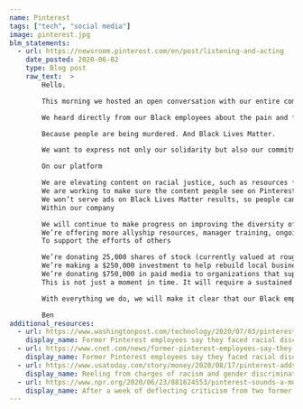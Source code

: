 ```yaml
---
name: Pinterest
tags: ["tech", "social media"]
image: pinterest.jpg
blm_statements:
  - url: https://newsroom.pinterest.com/en/post/listening-and-acting
    date_posted: 2020-06-02
    type: Blog post
    raw_text:  >
        Hello.

        This morning we hosted an open conversation with our entire company.

        We heard directly from our Black employees about the pain and fear they feel every day living in America. Their first-hand, lived experiences of racism and injustice. How the murder of George Floyd—a friend, a father, a son—forced the world to face the reality that the systemic racism facing the Black community for generations remains very real today. It’s wrong. This has got to change.

        Because people are being murdered. And Black Lives Matter.  

        We want to express not only our solidarity but also our commitment to taking action. Not just now, but from now on. Our team, with input from outside experts, identified steps we believe will make a difference over time.

        On our platform

        We are elevating content on racial justice, such as resources for how parents can talk to their children; organizations users can support; and educational information about systemic racism in America.
        We are working to make sure the content people see on Pinterest represents people from diverse backgrounds. We are investing more resources into growing the diversity of content on our platform. 
        We won’t serve ads on Black Lives Matter results, so people can focus on learning about the movement.
        Within our company

        We will continue to make progress on improving the diversity of our company, with a deeper focus on increasing the diversity of senior leaders. 
        We’re offering more allyship resources, manager training, ongoing company-wide conversations about race. 
        To support the efforts of others

        We’re donating 25,000 shares of stock (currently valued at roughly $500,000) to organizations committed to racial justice and promoting tolerance. We’ll share more details on our partnership with these organizations in the coming days.
        We’re making a $250,000 investment to help rebuild local businesses damaged in the protests.
        We’re donating $750,000 in paid media to organizations that support racial justice. 
        This is not just a moment in time. It will require a sustained effort for the lifetime of our company. 

        With everything we do, we will make it clear that our Black employees matter, Black Pinners and creators matter, and Black Lives Matter.  

        Ben
additional_resources:
  - url: https://www.washingtonpost.com/technology/2020/07/03/pinterest-race-bias-black-employees/
    display_name: Former Pinterest employees say they faced racial discrimination and were underpaid.
  - url: https://www.cnet.com/news/former-pinterest-employees-say-they-faced-racial-discrimination-and-were-underpaid/
    display_name: Former Pinterest employees say they faced racial discrimination and were underpaid.
  - url: https://www.usatoday.com/story/money/2020/08/17/pinterest-adds-black-exec-its-boards-following-racism-allegations/3379478001/
    display_name: Reeling from charges of racism and gender discrimination, Pinterest on Monday named a Black executive to its board of directors.
  - url: https://www.npr.org/2020/06/23/881624553/pinterest-sounds-a-more-contrite-tone-after-black-former-employees-speak-out
    display_name: After a week of deflecting criticism from two former Black employees, Pinterest sounds a more contrite tone.
---
```

